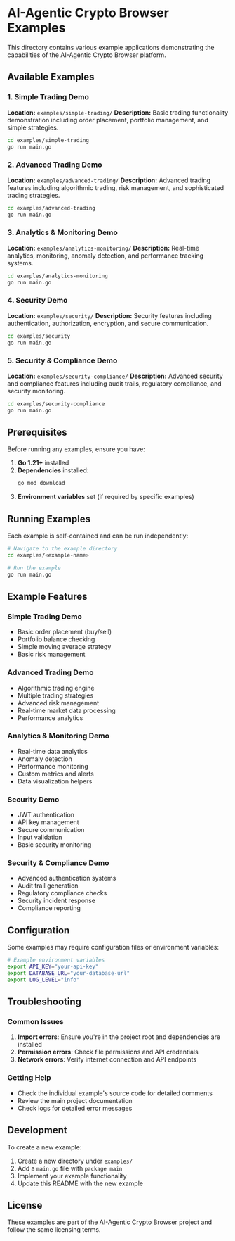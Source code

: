 # AI-Agentic Crypto Browser Examples

This directory contains various example applications demonstrating the capabilities of the AI-Agentic Crypto Browser platform.

## Available Examples

### 1. Simple Trading Demo
**Location:** `examples/simple-trading/`
**Description:** Basic trading functionality demonstration including order placement, portfolio management, and simple strategies.

```bash
cd examples/simple-trading
go run main.go
```

### 2. Advanced Trading Demo
**Location:** `examples/advanced-trading/`
**Description:** Advanced trading features including algorithmic trading, risk management, and sophisticated trading strategies.

```bash
cd examples/advanced-trading
go run main.go
```

### 3. Analytics & Monitoring Demo
**Location:** `examples/analytics-monitoring/`
**Description:** Real-time analytics, monitoring, anomaly detection, and performance tracking systems.

```bash
cd examples/analytics-monitoring
go run main.go
```

### 4. Security Demo
**Location:** `examples/security/`
**Description:** Security features including authentication, authorization, encryption, and secure communication.

```bash
cd examples/security
go run main.go
```

### 5. Security & Compliance Demo
**Location:** `examples/security-compliance/`
**Description:** Advanced security and compliance features including audit trails, regulatory compliance, and security monitoring.

```bash
cd examples/security-compliance
go run main.go
```

## Prerequisites

Before running any examples, ensure you have:

1. **Go 1.21+** installed
2. **Dependencies** installed:
   ```bash
   go mod download
   ```
3. **Environment variables** set (if required by specific examples)

## Running Examples

Each example is self-contained and can be run independently:

```bash
# Navigate to the example directory
cd examples/<example-name>

# Run the example
go run main.go
```

## Example Features

### Simple Trading Demo
- Basic order placement (buy/sell)
- Portfolio balance checking
- Simple moving average strategy
- Basic risk management

### Advanced Trading Demo
- Algorithmic trading engine
- Multiple trading strategies
- Advanced risk management
- Real-time market data processing
- Performance analytics

### Analytics & Monitoring Demo
- Real-time data analytics
- Anomaly detection
- Performance monitoring
- Custom metrics and alerts
- Data visualization helpers

### Security Demo
- JWT authentication
- API key management
- Secure communication
- Input validation
- Basic security monitoring

### Security & Compliance Demo
- Advanced authentication systems
- Audit trail generation
- Regulatory compliance checks
- Security incident response
- Compliance reporting

## Configuration

Some examples may require configuration files or environment variables:

```bash
# Example environment variables
export API_KEY="your-api-key"
export DATABASE_URL="your-database-url"
export LOG_LEVEL="info"
```

## Troubleshooting

### Common Issues

1. **Import errors**: Ensure you're in the project root and dependencies are installed
2. **Permission errors**: Check file permissions and API credentials
3. **Network errors**: Verify internet connection and API endpoints

### Getting Help

- Check the individual example's source code for detailed comments
- Review the main project documentation
- Check logs for detailed error messages

## Development

To create a new example:

1. Create a new directory under `examples/`
2. Add a `main.go` file with `package main`
3. Implement your example functionality
4. Update this README with the new example

## License

These examples are part of the AI-Agentic Crypto Browser project and follow the same licensing terms.
